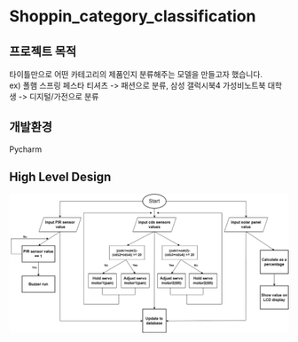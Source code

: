 # Shoppin_category_classification
## 프로젝트 목적
타이틀만으로 어떤 카테고리의 제품인지 분류해주는 모델을 만들고자 했습니다.<br/>
ex) 폴햄 스프링 페스타 티셔츠 -> 패션으로 분류, 삼성 갤럭시북4 가성비노트북 대학생 -> 디지털/가전으로 분류 <br/>
## 개발환경
Pycharm
## High Level Design
<img src="./shopping_category_classification.png">
